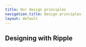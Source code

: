 ```yaml
---
title: Our design principles
navigation.title: Design principles
layout: default
---
```


## Designing with Ripple
